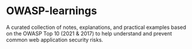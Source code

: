 # OWASP-learnings
A curated collection of notes, explanations, and practical examples based on the OWASP Top 10 (2021 &amp; 2017) to help understand and prevent common web application security risks.

